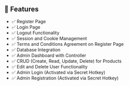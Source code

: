 ## 🔧 Features

- ✅ Register Page
- ✅ Login Page
- ✅ Logout Functionality
- ✅ Session and Cookie Management
- ✅ Terms and Conditions Agreement on Register Page
- ✅ Database Integration
- ✅ Admin Dashboard with Controller
- ✅ CRUD (Create, Read, Update, Delete) for Products
- ✅ Edit and Delete User Functionality
- ✅ Admin Login (Activated via Secret Hotkey)
- ✅ Admin Registration (Activated via Secret Hotkey)
